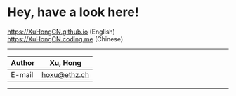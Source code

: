 Hey, have a look here!
===========================
https://XuHongCN.github.io  (English) <br>
https://XuHongCN.coding.me (Chinese)

****
	
|Author|Xu, Hong|
|---|---
|E-mail|hoxu@ethz.ch|


****
